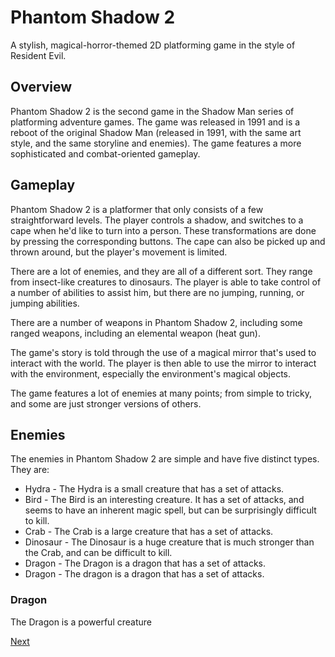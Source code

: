 # Phantom Shadow 2

A stylish, magical-horror-themed 2D platforming game in the style of Resident Evil.

## Overview

Phantom Shadow 2 is the second game in the Shadow Man series of platforming adventure games. The game was released in 1991 and is a reboot of the original Shadow Man (released in 1991, with the same art style, and the same storyline and enemies). The game features a more sophisticated and combat-oriented gameplay.

## Gameplay

Phantom Shadow 2 is a platformer that only consists of a few straightforward levels. The player controls a shadow, and switches to a cape when he'd like to turn into a person. These transformations are done by pressing the corresponding buttons. The cape can also be picked up and thrown around, but the player's movement is limited.

There are a lot of enemies, and they are all of a different sort. They range from insect-like creatures to dinosaurs. The player is able to take control of a number of abilities to assist him, but there are no jumping, running, or jumping abilities.

There are a number of weapons in Phantom Shadow 2, including some ranged weapons, including an elemental weapon (heat gun).

The game's story is told through the use of a magical mirror that's used to interact with the world. The player is then able to use the mirror to interact with the environment, especially the environment's magical objects.

The game features a lot of enemies at many points; from simple to tricky, and some are just stronger versions of others.

## Enemies

The enemies in Phantom Shadow 2 are simple and have five distinct types. They are:

*   Hydra - The Hydra is a small creature that has a set of attacks.
*   Bird - The Bird is an interesting creature. It has a set of attacks, and seems to have an inherent magic spell, but can be surprisingly difficult to kill.
*   Crab - The Crab is a large creature that has a set of attacks.
*   Dinosaur - The Dinosaur is a huge creature that is much stronger than the Crab, and can be difficult to kill.
*   Dragon - The Dragon is a dragon that has a set of attacks.
*   Dragon - The dragon is a dragon that has a set of attacks.

### Dragon

The Dragon is a powerful creature

[Next](133.md)